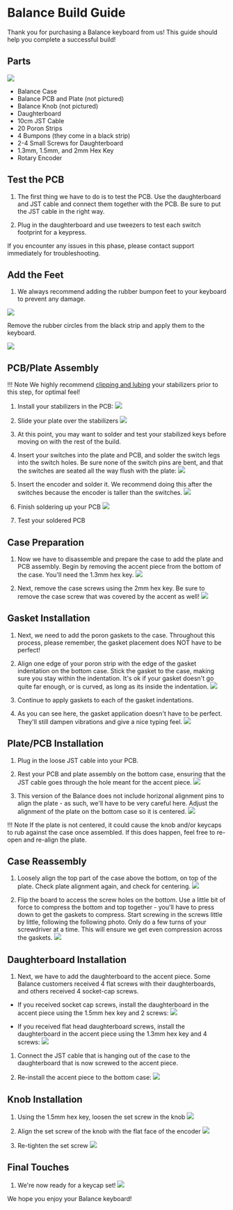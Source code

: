 # Balance Build Guide

Thank you for purchasing a Balance keyboard from us! This guide should help you complete a successful build!

## Parts

![](../images/balance/01_parts.jpg)

* Balance Case
* Balance PCB and Plate (not pictured)
* Balance Knob (not pictured)
* Daughterboard
* 10cm JST Cable
* 20 Poron Strips
* 4 Bumpons (they come in a black strip)
* 2-4 Small Screws for Daughterboard
* 1.3mm, 1.5mm, and 2mm Hex Key
* Rotary Encoder

## Test the PCB

1. The first thing we have to do is to test the PCB. Use the daughterboard and JST cable and connect them together with the PCB. Be sure to put the JST cable in the right way.

1. Plug in the daughterboard and use tweezers to test each switch footprint for a keypress.

If you encounter any issues in this phase, please contact support immediately for troubleshooting.

## Add the Feet

1. We always recommend adding the rubber bumpon feet to your keyboard to prevent any damage.

![](../images/balance/02_feet.jpg)

Remove the rubber circles from the black strip and apply them to the keyboard.

![](../images/balance/03_feet_applied.jpg)


## PCB/Plate Assembly

!!! Note
    We highly recommend [clipping and lubing](https://www.youtube.com/watch?v=cD5Zj-ZgMLA) your stabilizers prior to this step, for optimal feel!

1. Install your stabilizers in the PCB:
    ![](../images/balance/04_add_stabs.jpg)

1. Slide your plate over the stabilizers
    ![](../images/balance/05_affix_plate.jpg)

1. At this point, you may want to solder and test your stabilized keys before moving on with the rest of the build.


1. Insert your switches into the plate and PCB, and solder the switch legs into the switch holes. Be sure none of the switch pins are bent, and that the switches are seated all the way flush with the plate:
    ![](../images/balance/06_add_switches.jpg)

1. Insert the encoder and solder it. We recommend doing this after the switches because the encoder is taller than the switches.
    ![](../images/balance/07_add_encoder.jpg)

1. Finish soldering up your PCB
    ![](../images/balance/08_finished_pcb.jpg)

1. Test your soldered PCB

## Case Preparation

1. Now we have to disassemble and prepare the case to add the plate and PCB assembly. Begin by removing the accent piece from the bottom of the case. You'll need the 1.3mm hex key.
    ![](../images/balance/09_remove_accent.jpg)

1. Next, remove the case screws using the 2mm hex key. Be sure to remove the case screw that was covered by the accent as well!
    ![](../images/balance/10_remove_case_screws.jpg)

## Gasket Installation
1. Next, we need to add the poron gaskets to the case. Throughout this process, please remember, the gasket placement does NOT have to be perfect!

1. Align one edge of your poron strip with the edge of the gasket indentation on the bottom case. Stick the gasket to the case, making sure you stay within the indentation. It's ok if your gasket doesn't go quite far enough, or is curved, as long as its inside the indentation.
    ![](../images/balance/11_apply_gaskets.jpg)

1. Continue to apply gaskets to each of the gasket indentations.

1. As you can see here, the gasket application doesn't have to be perfect. They'll still dampen vibrations and give a nice typing feel.
    ![](../images/balance/12_gaskets_applied.jpg)


## Plate/PCB Installation
1. Plug in the loose JST cable into your PCB.

1. Rest your PCB and plate assembly on the bottom case, ensuring that the JST cable goes through the hole meant for the accent piece.
    ![](../images/balance/13_thread_jst.jpg)

1. This version of the Balance does not include horizonal alignment pins to align the plate - as such, we'll have to be very careful here. Adjust the alignment of the plate on the bottom case so it is centered.
    ![](../images/balance/14_align_plate.jpg)

!!! Note
    If the plate is not centered, it could cause the knob and/or keycaps to rub against the case once assembled. If this does happen, feel free to re-open and re-align the plate.

## Case Reassembly

1. Loosely align the top part of the case above the bottom, on top of the plate. Check plate alignment again, and check for centering.
    ![](../images/balance/15_add_top_case.jpg)

1. Flip the board to access the screw holes on the bottom. Use a little bit of force to compress the bottom and top together - you'll have to press down to get the gaskets to compress. Start screwing in the screws little by little, following the following photo. Only do a few turns of your screwdriver at a time. This will ensure we get even compression across the gaskets.
    ![](../images/balance/16_assemble_case.jpg)

## Daughterboard Installation

1. Next, we have to add the daughterboard to the accent piece. Some Balance customers received 4 flat screws with their daughterboards, and others received 4 socket-cap screws.

- If you received socket cap screws, install the daughterboard in the accent piece using the 1.5mm hex key and 2 screws:
    ![](../images/balance/17_install_daughterboard_v2.jpg)

- If you received flat head daughterboard screws, install the daughterboard in the accent piece using the 1.3mm hex key and 4 screws:
    ![](../images/balance/17_install_daughterboard_v1.jpg)

1. Connect the JST cable that is hanging out of the case to the daughterboard that is now screwed to the accent piece.

1. Re-install the accent piece to the bottom case:
    ![](../images/balance/18_accent_added.jpg)

## Knob Installation

1. Using the 1.5mm hex key, loosen the set screw in the knob
    ![](../images/balance/19_loosen_knob.jpg)

1. Align the set screw of the knob with the flat face of the encoder
    ![](../images/balance/20_align_knob.jpg)

1. Re-tighten the set screw
    ![](../images/balance/21_tighten_knob.jpg)

## Final Touches
1. We're now ready for a keycap set!
    ![](../images/balance/22_ready_for_keycaps.jpg)

We hope you enjoy your Balance keyboard!


